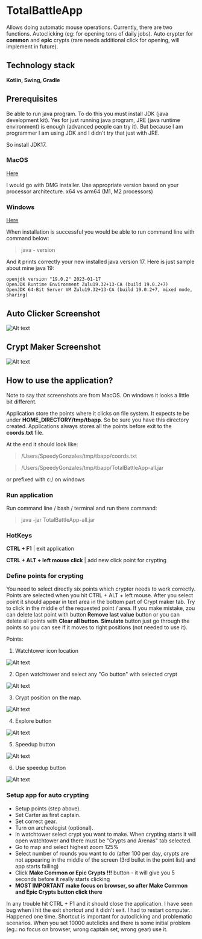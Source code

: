 # TotalBattleApp
Allows doing automatic mouse operations. Currently, there are two functions. Autoclicking (eg: for opening tons of daily jobs). Auto crypter for **common** and **epic** crypts (rare needs additional click for opening, will implement in future).

## Technology stack
**Kotlin, Swing, Gradle** 

## Prerequisites
Be able to run java program. To do this you must install JDK (java development kit). Yes for just running java program, JRE (java runtime environment) is enough (advanced people can try it). But because I am programmer I am using JDK and I didn't try that just with JRE.

So install JDK17. 

### MacOS

[Here](https://www.oracle.com/java/technologies/downloads/#jdk17-mac)

I would go with DMG installer. Use appropriate version based on your processor architecture. x64 vs arm64 (M1, M2 processors)

### Windows
[Here](https://www.oracle.com/java/technologies/downloads/#jdk17-windows)

When installation is successful you would be able to run command line with command below:
> java - version

And it prints correctly your new installed java version 17. Here is just sample about mine java 19:
```
openjdk version "19.0.2" 2023-01-17
OpenJDK Runtime Environment Zulu19.32+13-CA (build 19.0.2+7)
OpenJDK 64-Bit Server VM Zulu19.32+13-CA (build 19.0.2+7, mixed mode, sharing)
```

## Auto Clicker Screenshot
![Alt text](pic/auto-clicker.png)

## Crypt Maker Screenshot
![Alt text](pic/crypter.png)

## How to use the application?

Note to say that screenshots are from MacOS. On windows it looks a little bit different.

Application store the points where it clicks on file system. It expects te be under **HOME_DIRECTORY/tmp/tbapp**. So be sure you have this directory created. Applications always stores all the points before exit to the **coords.txt** file. 

At the end it should look like:

> /Users/SpeedyGonzales/tmp/tbapp/coords.txt

> /Users/SpeedyGonzales/tmp/tbapp/TotalBattleApp-all.jar

or prefixed with c:/ on windows

### Run application
Run command line / bash / terminal and run there command:
> java -jar TotalBattleApp-all.jar

### HotKeys

**CTRL + F1** | exit application

**CTRL + ALT + left mouse click** | add new click point for crypting 

### Define points for crypting

You need to select directly six points which crypter needs to work correctly. Points are selected when you hit CTRL + ALT + left mouse. After you select point it should appear in text area in the bottom part of Crypt maker tab. Try to click in the middle of the requested point / area. If you make mistake, zou can delete last point with button **Remove last value** button or you can delete all points with **Clear all button**. **Simulate** button just go through the points so you can see if it moves to right positions (not needed to use it).

Points:
1. Watchtower icon location

![Alt text](pic/cr01-watchtower.png)

2. Open watchtower and select any "Go button" with selected crypt

![Alt text](pic/cr02-go.jpg)

3. Crypt position on the map.

![Alt text](pic/cr03-crypt.png)

4. Explore button 

![Alt text](pic/cr04-explore.png)

5. Speedup button

![Alt text](pic/cr05-speedup.png)

6. Use speedup button

![Alt text](pic/cr06-makespeedup.png)
   

### Setup app for auto crypting

* Setup points (step above).
* Set Carter as first captain. 
* Set correct gear. 
* Turn on archeologist (optional).
* In watchtower select crypt you want to make. When crypting starts it will open watchtower and there must be "Crypts and Arenas" tab selected.
* Go to map and select highest zoom 125%
* Select number of rounds you want to do (after 100 per day, crypts are not appearing in the middle of the screen (3rd bullet in the point list) and app starts failing)
* Click **Make Common or Epic Crypts !!!** button - it will give you 5 seconds before it really starts clicking
* **MOST IMPORTANT make focus on browser, so after Make Common and Epic Crypts button click there**

In any trouble hit CTRL + F1 and it should close the application. I have seen bug when i hit the exit shortcut and it didn't exit. I had to restart computer. Happened one time. Shortcut is important for autoclicking and problematic scenarios. When you set 10000 autclicks and there is some initial problem (eg.: no focus on browser, wrong captain set, wrong gear) use it.
